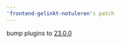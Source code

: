 ```yaml
---
'frontend-gelinkt-notuleren': patch
---
```


bump plugins to [23.0.0](https://github.com/lblod/ember-rdfa-editor-lblod-plugins/releases/tag/v23.0.0)
